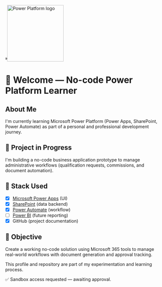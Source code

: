 ⁹<img src="https://upload.wikimedia.org/wikipedia/commons/1/1a/Microsoft_Power_Platform_logo.svg" alt="Power Platform logo" width="180"/>

# 👋 Welcome — No-code Power Platform Learner

## About Me
I'm currently learning Microsoft Power Platform (Power Apps, SharePoint, Power Automate) as part of a personal and professional development journey.

## 🔧 Project in Progress
I'm building a no-code business application prototype to manage administrative workflows (qualification requests, commissions, and document automation).

## 🧱 Stack Used

- [x] [Microsoft Power Apps](https://powerapps.microsoft.com) (UI)  
- [x] [SharePoint](https://sharepoint.com) (data backend)  
- [x] [Power Automate](https://flow.microsoft.com) (workflow)  
- [ ] [Power BI](https://powerbi.microsoft.com) (future reporting)  
- [x] GitHub (project documentation)

## 🎯 Objective
Create a working no-code solution using Microsoft 365 tools to manage real-world workflows with document generation and approval tracking.

This profile and repository are part of my experimentation and learning process.

✅ Sandbox access requested — awaiting approval.

